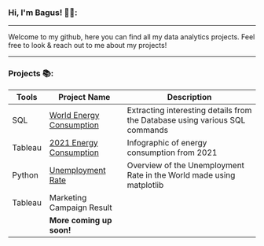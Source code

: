 
### Hi, I'm Bagus! :technologist::

---

Welcome to my github, here you can find all my data analytics projects. Feel free to look & reach out to me about my projects!

---

### Projects :books::

| Tools | Project Name | Description |
|----|----|----|
| SQL | [World Energy Consumption](https://github.com/bagusw4/Portofolio-Projects/blob/main/energy_consumption_analysis.sql)| Extracting interesting details from the Database using various SQL commands |
| Tableau | [2021 Energy Consumption](https://public.tableau.com/app/profile/bagus.wisanggeni/viz/2021EnergyConsumption/Dashboard)| Infographic of energy consumption from 2021 |
| Python | [Unemployment Rate](https://github.com/bgswisanggeni/Portofolio-Projects/blob/main/Unemployment%20Rate.ipynb) | Overview of the Unemployment Rate in the World made using matplotlib |
| Tableau | Marketing Campaign Result ||
|| **More coming up soon!** ||
